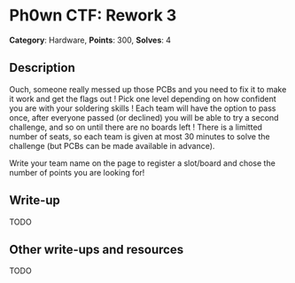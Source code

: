 # Ph0wn CTF: Rework 3

**Category**: Hardware, **Points**: 300, **Solves**: 4

## Description

Ouch, someone really messed up those PCBs and you need to fix it to
make it work and get the flags out ! Pick one level depending on how
confident you are with your soldering skills ! Each team will have
the option to pass once, after everyone passed (or declined) you will
be able to try a second challenge, and so on until there are no boards
left ! There is a limitted number of seats, so each team is given at
most 30 minutes to solve the challenge (but PCBs can be made available
in advance).

Write your team name on the page to register a slot/board and chose
the number of points you are looking for!



## Write-up

TODO

## Other write-ups and resources

TODO
